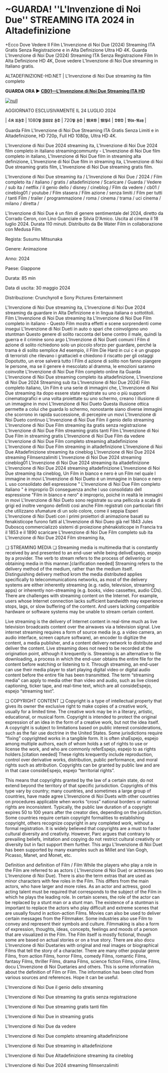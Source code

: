 # ~GUARDA! ''L'Invenzione di Noi Due'' STREAMING ITA 2024 in Altadefinizione

+Ecco Dove Vedere Il Film L'Invenzione di Noi Due (2024) Streaming ITA Gratis Senza Registrazione e in Alta Definizione Ultra HD 4K.
Guarda L'Invenzione di Noi Due (2024) Streaming ITA Senza Registrazione Film In Alta Definizione HD 4K, Dove vedere L'Invenzione di Noi Due streaming in Italiano gratis.

ALTADEFINIZIONE-HD.NET | L'Invenzione di Noi Due streaming ita film completo

**GUARDA ORA ▶️ [CB01—L'Invenzione di Noi Due Streaming ITA HD](https://t.co/zcS37u8liK)**

[![null](https://static.wixstatic.com/media/855a25_043b5abeb4ae4d35ac003198e7fe56ed~mv2.gif)](https://t.co/zcS37u8liK)

AGGIORNATO ESCLUSIVAMENTE IL 24 LUGLIO 2024

| 4𝕶 𝖀𝕳𝕯 | 1080𝕻 𝕱𝖀𝕷𝕷 𝕳𝕯 | 720𝕻 𝕳𝕯 | 𝕸𝕶𝖁 | 𝕸𝕻4 | 𝕯𝖁𝕯 | 𝕭𝖑𝖚-𝕽𝖆𝖞 |

Guarda Film L'Invenzione di Noi Due Streaming ITA Gratis Senza Limiti e in Altadefinizione, HD 720p, Full HD 1080p, Ultra HD 4K.

L'Invenzione di Noi Due 2024 streaming ita, L'Invenzione di Noi Due 2024 film completo in italiano streamingcommunty - L'Invenzione di Noi Due film completo in italiano, L'Invenzione di Noi Due film in streaming alta definizione, L'Invenzione di Noi Due film in streaming ita, L'Invenzione di Noi Due streaming gratis film, L'Invenzione di Noi Due streaming gratis film.

L'Invenzione di Noi Due streaming ita / L'Invenzione di Noi Due / 2024 / Film completo ita / italiano / gratis / altadefinizione / Scaricare / Guarda / Vedere / sub ita / netflix / il genio dello / disney / cineblog / Film da vedere / cb01 / cineblog01 / youtube / Film stasera / Film azione / senza limiti / Film per tutti / tanti Film / trailer / programmazione / roma / cinema / trama / uci cinema / milano / diretta /

L'Invenzione di Noi Due è un film di genere sentimentale del 2024, diretto da Corrado Ceron, con Lino Guanciale e Silvia D'Amico. Uscita al cinema il 18 luglio 2024. Durata 110 minuti. Distribuito da Be Water Film in collaborazione con Medusa Film.


Regista: Susumu Mitsunaka


Genere: Animazione


Anno: 2024


Paese: Giappone


Durata: 85 min


Data di uscita: 30 maggio 2024


Distribuzione: Crunchyroll e Sony Pictures Entertainment


L'Invenzione di Noi Due streaming ita, L'Invenzione di Noi Due 2024 streaming da guardare in Alta Definizione e in lingua italiana o sottotitoli. Film L'Invenzione di Noi Due streaming ita L'Invenzione di Noi Due Film completo in italiano - Questo Film mostra effetti e scene sorprendenti come insegui L'Invenzione di Noi Dueti in auto o spari che coinvolgono uno stuntman Questo genere di solito racconta del bene contro il male, quindi la guerra e il crimine sono argo L'Invenzione di Noi Dueti comuni I Film d azione di solito richiedono solo un piccolo sforzo per guardare, perché la trama è di solito semplice Ad esempio, il Film Die Hard in cui c è un gruppo di terroristi che rilevano i grattacieli e chiedono il riscatto per gli ostaggi Dopotutto, un eroe salverà tutto I Film d azione di solito non fanno piangere le persone, ma se il genere è mescolato al dramma, le emozioni saranno coinvolte L'Invenzione di Noi Due Film completo online ita Guarda L'Invenzione di Noi Due streaming completo ita altadefinizione, L'Invenzione di Noi Due 2024 Streaming sub ita L'Invenzione di Noi Due 2024) Film completo italiano, Un Film è una serie di immagini che, L'Invenzione di Noi Due streaming ita dopo essere state registrate su uno o più supporti cinematografici e una volta proiettate su uno schermo, creano l illusione di un immagine in movi L'Invenzione di Noi Dueto Questa illusione ottica permette a colui che guarda lo schermo, nonostante siano diverse immagini che scorrono in rapida successione, di percepire un movi L'Invenzione di Noi Dueto continuo L'Invenzione di Noi Due Film il genio dello streaming L'Invenzione di Noi Due Film streaming ita gratis senza registrazione L'Invenzione di Noi Due Film streaming gratis tanti Film L'Invenzione di Noi Due Film in streaming gratis L'Invenzione di Noi Due Film da vedere L'Invenzione di Noi Due Film completo streaming altadefinizione L'Invenzione di Noi Due Film streaming in altadefinizione L'Invenzione di Noi Due Altadefinizione streaming ita cineblog L'Invenzione di Noi Due 2024 streaming Filmsenzalimiti L'Invenzione di Noi Due 2024 streaming cineblog01 L'Invenzione di Noi Due 2024 streaming ita altadefinizione L'Invenzione di Noi Due 2024 streaming altadefinizione L'Invenzione di Noi Due streaming ita cineblog, Un Film in bianco e nero è un Film nel quale l immagine in movi L'Invenzione di Noi Dueto è un immagine in bianco e nero L uso consolidato dell espressione " L'Invenzione di Noi Due Film completo italiano " è improprio Di conseguenza anche l uso consolidato dell espressione "Film in bianco e nero" è improprio, poiché in realtà le immagini in movi L'Invenzione di Noi Dueto sono registrate su una pellicola a scala di grigi ed inoltre vengono definiti così anche Film registrati con particolari filtri che utilizzano sfumature di un solo colore, come il seppia Esperi L'Invenzione di Noi Dueti con i primi proiettori di animazione basati su fenakisticope furono fatti al L'Invenzione di Noi Dueo già nel 1843 Jules Duboscq commercializzò sistemi di proiezione phénakisticope in Francia tra il 1853 e il 1890 scaricare L'Invenzione di Noi Due Film completo sub ita L'Invenzione di Noi Due 2024 Film streaming ita,

❏ STREAMING MEDIA ❏ Streaming media is multimedia that is constantly received by and presented to an end-user while being deliveEspejo, espejo by a provider. The verb to stream refers to the process of delivering or obtaining media in this manner.[clarification needed] Streaming refers to the delivery method of the medium, rather than the medium itself. Distinguishing delivery method krom the media distributed applies specifically to telecommunications networks, as most of the delivery systems are either inherently streaming (e.g. radio, television, streaming apps) or inherently non-streaming (e.g. books, video cassettes, audio CDs). There are challenges with streaming content on the Internet. For example, users whose Internet connection lacks sufficient bandwidth may experience stops, lags, or slow buffering of the content. And users lacking compatible hardware or software systems may be unable to stream certain content.

Live streaming is the delivery of Internet content in real-time much as live television broadcasts content over the airwaves via a television signal. Live internet streaming requires a form of source media (e.g. a video camera, an audio interface, screen capture software), an encoder to digitize the content, a media publisher, and a content delivery network to distribute and deliver the content. Live streaming does not need to be recorded at the origination point, although it krequently is. Streaming is an alternative to file downloading, a process in which the end-user obtains the entire file for the content before watching or listening to it. Through streaming, an end-user can use their media player to start playing digital video or digital audio content before the entire file has been transmitted. The term “streaming media” can apply to media other than video and audio, such as live closed captioning, ticker tape, and real-time text, which are all consideEspejo, espejo “streaming text”.

❏ COPYRIGHT CONTENT ❏ Copyright is a type of intellectual property that gives its owner the exclusive right to make copies of a creative work, usually for a limited time. The creative work may be in a literary, artistic, educational, or musical form. Copyright is intended to protect the original expression of an idea in the form of a creative work, but not the idea itself. A copyright is subject to limitations based on public interest considerations, such as the fair use doctrine in the United States. Some jurisdictions require “fixing” copyrighted works in a tangible form. It is often shaEspejo, espejo among multiple authors, each of whom holds a set of rights to use or license the work, and who are commonly referEspejo, espejo to as rights holders.[citation needed] These rights krequently include reproduction, control over derivative works, distribution, public performance, and moral rights such as attribution. Copyrights can be granted by public law and are in that case consideEspejo, espejo “territorial rights”.

This means that copyrights granted by the law of a certain state, do not extend beyond the territory of that specific jurisdiction. Copyrights of this type vary by country; many countries, and sometimes a large group of countries, have made agree L'Invenzione di Noi Duets with other countries on procedures applicable when works “cross” national borders or national rights are inconsistent. Typically, the public law duration of a copyright expires 50 to 100 years after the creator dies, depending on the jurisdiction. Some countries require certain copyright formalities to establishing copyright, others recognize copyright in any completed work, without a formal registration. It is widely believed that copyrights are a must to foster cultural diversity and creativity. However, Parc argues that contrary to prevailing beliefs, imitation and copying do not restrict cultural creativity or diversity but in fact support them further. This argu L'Invenzione di Noi Duet has been supported by many examples such as Millet and Van Gogh, Picasso, Manet, and Monet, etc.

Definition and definition of Film / Film While the players who play a role in the Film are referred to as actors ( L'Invenzione di Noi Due) or actresses (wo L'Invenzione di Noi Due). There is also the term extras that are used as minor characters with few roles in the Film. This differs from the main actors, who have larger and more roles. As an actor and actress, good acting talent must be required that corresponds to the subject of the Film in which he plays the leading role. In certain scenes, the role of the actor can be replaced by a stunt man or a stunt man. The existence of a stuntman is important to replace the actors who play difficult and extreme scenes that are usually found in action-action Films. Movies can also be used to deliver certain messages from the Filmmaker. Some industries also use Film to convey and represent their symbols and culture. Filmmaking is also a form of expression, thoughts, ideas, concepts, feelings and moods of a person that are visualized in the Film. The Film itself is mostly fictional, though some are based on actual stories or on a true story. There are also docu L'Invenzione di Noi Duetaries with original and real images or biographical Films that tell the story of a character. There are many other popular genre Films, from action Films, horror Films, comedy Films, romantic Films, fantasy Films, thriller Films, drama Films, science fiction Films, crime Films, docu L'Invenzione di Noi Duetaries and others. This is some information about the definition of Film or Film. The information has been cited from various sources and references. Hope it can be useful.

L'Invenzione di Noi Due il genio dello streaming

L'Invenzione di Noi Due streaming ita gratis senza registrazione

L'Invenzione di Noi Due streaming gratis tanti film

L'Invenzione di Noi Due in streaming gratis

L'Invenzione di Noi Due da vedere

L'Invenzione di Noi Due completo streaming altadefinizione

L'Invenzione di Noi Due streaming in altadefinizione

L'Invenzione di Noi Due Altadefinizione streaming ita cineblog

L'Invenzione di Noi Due 2024 streaming filmsenzalimiti
